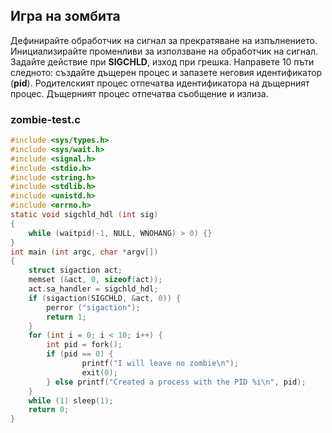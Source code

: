 ## Игра на зомбита

Дефинирайте обработчик на сигнал за прекратяване на изпълнението.
Инициализирайте променливи за използване на обработчик на сигнал.
Задайте действие при **SIGCHLD**, изход при грешка.
Направете 10 пъти следното: създайте дъщерен процес и запазете неговия идентификатор (**pid**).
Родителският процес отпечатва идентификатора на дъщерният процес.
Дъщерният процес отпечатва съобщение и излиза.

### zombie-test.c
```c
#include <sys/types.h>
#include <sys/wait.h>
#include <signal.h>
#include <stdio.h>
#include <string.h>
#include <stdlib.h>
#include <unistd.h>
#include <errno.h>
static void sigchld_hdl (int sig)
{
    while (waitpid(-1, NULL, WNOHANG) > 0) {}
}
int main (int argc, char *argv[])
{
    struct sigaction act;
    memset (&act, 0, sizeof(act));
    act.sa_handler = sigchld_hdl;
    if (sigaction(SIGCHLD, &act, 0)) {
        perror ("sigaction");
        return 1;
    }
    for (int i = 0; i < 10; i++) {
        int pid = fork();
        if (pid == 0) {
                printf("I will leave no zombie\n");
                exit(0);
        } else printf("Created a process with the PID %i\n", pid);
    }
    while (1) sleep(1);
    return 0;
}
```
